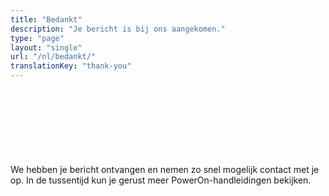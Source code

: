 ```yaml
---
title: "Bedankt"
description: "Je bericht is bij ons aangekomen."
type: "page"
layout: "single"
url: "/nl/bedankt/"
translationKey: "thank-you"
---
```


<div class="container" style="padding-top: 120px; max-width: 800px;">
We hebben je bericht ontvangen en nemen zo snel mogelijk contact met je op.
In de tussentijd kun je gerust meer PowerOn-handleidingen bekijken.
</div>